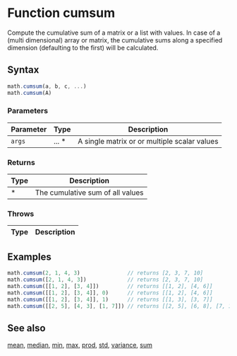 <!-- Note: This file is automatically generated from source code comments. Changes made in this file will be overridden. -->

# Function cumsum

Compute the cumulative sum of a matrix or a list with values.
In case of a (multi dimensional) array or matrix, the cumulative sums
along a specified dimension (defaulting to the first) will be calculated.


## Syntax

```js
math.cumsum(a, b, c, ...)
math.cumsum(A)
```

### Parameters

Parameter | Type | Description
--------- | ---- | -----------
`args` | ... * | A single matrix or or multiple scalar values

### Returns

Type | Description
---- | -----------
* | The cumulative sum of all values


### Throws

Type | Description
---- | -----------


## Examples

```js
math.cumsum(2, 1, 4, 3)               // returns [2, 3, 7, 10]
math.cumsum([2, 1, 4, 3])             // returns [2, 3, 7, 10]
math.cumsum([[1, 2], [3, 4]])         // returns [[1, 2], [4, 6]]
math.cumsum([[1, 2], [3, 4]], 0)      // returns [[1, 2], [4, 6]]
math.cumsum([[1, 2], [3, 4]], 1)      // returns [[1, 3], [3, 7]]
math.cumsum([[2, 5], [4, 3], [1, 7]]) // returns [[2, 5], [6, 8], [7, 15]]
```


## See also

[mean](mean.md),
[median](median.md),
[min](min.md),
[max](max.md),
[prod](prod.md),
[std](std.md),
[variance](variance.md),
[sum](sum.md)
